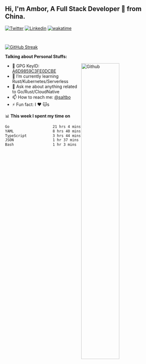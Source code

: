 ## Hi, I'm Ambor, A Full Stack Developer 🚀 from China.

[![Twitter](https://img.shields.io/badge/-saltbo-1ca0f1?style=flat&logo=twitter&logoColor=white)](https://twitter.com/rdsaltbo)
[![Linkedin](https://img.shields.io/badge/-saltbo-blue?style=flat&logo=Linkedin&logoColor=white)](https://www.linkedin.com/in/saltbo/)
[![wakatime](https://wakatime.com/badge/user/f82b1c77-faab-48cd-aef5-a12c0aff104b.svg)](https://wakatime.com/@f82b1c77-faab-48cd-aef5-a12c0aff104b)

&nbsp;  

[![GitHub Streak](http://github-readme-streak-stats.herokuapp.com?user=saltbo&hide_border=true&date_format=M%20j%5B%2C%20Y%5D)](https://git.io/streak-stats)

**Talking about Personal Stuffs:**
<!-- Any image aligned to the right. Beware the width  -->
<img width="50%" align="right" alt="Github" src="https://raw.githubusercontent.com/saltbo/saltbo/master/images/git-header.svg" />

- 🤘 GPG KeyID: [A6D9859C3FE0DCBE](https://saltbo.cn/pgp_keys.asc)
- 🌱 I’m currently learning Rust/Kubernetes/Serverless
- 💬 Ask me about anything related to Go/Rust/CloudNative
- 📫 How to reach me: [@saltbo](https://t.me/saltbo)
- ⚡ Fun fact: I :heart: :cat:s


📊 **This week I spent my time on**
<!--START_SECTION:waka-->

```txt
Go                    21 hrs 4 mins   █████████████▓░░░░░░░░░░░   55.14 %
YAML                  8 hrs 40 mins   █████▓░░░░░░░░░░░░░░░░░░░   22.69 %
TypeScript            3 hrs 44 mins   ██▒░░░░░░░░░░░░░░░░░░░░░░   09.81 %
JSON                  1 hr 37 mins    █░░░░░░░░░░░░░░░░░░░░░░░░   04.24 %
Bash                  1 hr 3 mins     ▓░░░░░░░░░░░░░░░░░░░░░░░░   02.78 %
```

<!--END_SECTION:waka-->
